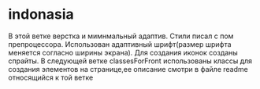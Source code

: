 # indonasia
В этой ветке верстка и мимнмальный адаптив.
Стили писал с пом препроцессора.
Использован адаптивный шрифт(размер шрифта меняется согласно ширины экрана).
Для создания иконок созданы спрайты.
В следующей ветке classesForFront использованы классы для создания элементов на странице,ее описание смотри в файле readme относящийся к той ветке

